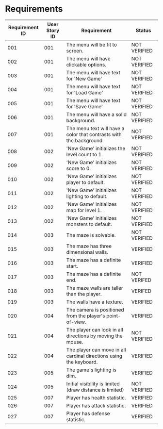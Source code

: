 # Requirements
| Requirement ID | User Story ID | Requirement | Status |
|----------------|---------------|-------------|--------|
| 001 | 001 | The menu will be fit to screen. | NOT VERIFIED |
| 002 | 001 | The menu will have clickable options. | NOT VERIFIED |
| 003 | 001 | The menu will have text for 'New Game' | NOT VERIFIED |
| 004 | 001 | The menu will have text for 'Load Game' | NOT VERIFIED |
| 005 | 001 | The menu will have text for 'Save Game' | NOT VERIFIED |
| 006 | 001 | The menu will have a solid background. | NOT VERIFIED |
| 007 | 001 | The menu text will have a color that contrasts with the background. | NOT VERIFIED |
| 008 | 002 | 'New Game' initializes the level count to 1. | NOT VERIFIED |
| 009 | 002 | 'New Game' initializes score to 0. | NOT VERIFIED |
| 010 | 002 | 'New Game' initializes player to default. | NOT VERIFIED |
| 011 | 002 | 'New Game' initializes lighting to default. | NOT VERIFIED |
| 012 | 002 | 'New Game' initializes map for level 1. | NOT VERIFIED |
| 013 | 002 | 'New Game' initializes monsters to default. | NOT VERIFIED |
| 014 | 003 | The maze is solvable. | NOT VERIFIED |
| 015 | 003 | The maze has three dimensional walls. | VERIFIED | 
| 016 | 003 | The maze has a definite start. | VERIFIED |
| 017 | 003 | The maze has a definite end. | NOT VERIFED |
| 018 | 003 | The maze walls are taller than the player. | VERIFED |
| 019 | 003 | The walls have a texture. | VERIFIED |
| 020 | 004 | The camera is positioned from the player's point-of-view. | VERIFIED |
| 021 | 004 | The player can look in all directions by moving the mouse. | NOT VERIFIED |
| 022 | 004 | The player can move in all cardinal directions using the keyboard. | VERIFIED |
| 023 | 005 | The game's lighting is dim. | VERIFIED |
| 024 | 005 | Initial visibility is limited (draw distance is limited) | NOT VERIFIED |
| 025 | 007 | Player has health statistic. | VERIFIED |
| 026 | 007 | Player has attack statistic. | VERIFIED |
| 027 | 007 | Player has defense statistic. | VERIFIED |
